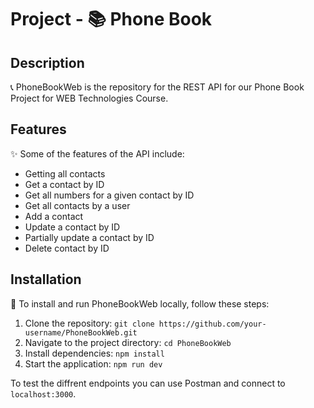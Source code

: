 # Project - 📚 Phone Book

## Description

📞 PhoneBookWeb is the repository for the REST API for our Phone Book Project for WEB Technologies Course.

## Features

✨ Some of the features of the API include:

- Getting all contacts
- Get a contact by ID
- Get all numbers for a given contact by ID
- Get all contacts by a user
- Add a contact
- Update a contact by ID
- Partially update a contact by ID
- Delete contact by ID

## Installation

🔧 To install and run PhoneBookWeb locally, follow these steps:

1. Clone the repository: `git clone https://github.com/your-username/PhoneBookWeb.git`
2. Navigate to the project directory: `cd PhoneBookWeb`
3. Install dependencies: `npm install`
4. Start the application: `npm run dev`

To test the diffrent endpoints you can use Postman and connect to `localhost:3000`.
